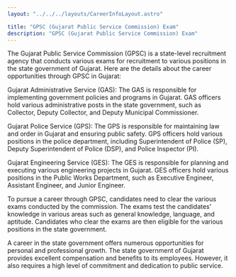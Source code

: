 ```yaml
---
layout: "../../../layouts/CareerInfoLayout.astro"

title: "GPSC (Gujarat Public Service Commission) Exam"
description: "GPSC (Gujarat Public Service Commission) Exam"
---
```


The Gujarat Public Service Commission (GPSC) is a state-level recruitment agency that conducts various exams for recruitment to various positions in the state government of Gujarat. Here are the details about the career opportunities through GPSC in Gujarat:

Gujarat Administrative Service (GAS): The GAS is responsible for implementing government policies and programs in Gujarat. GAS officers hold various administrative posts in the state government, such as Collector, Deputy Collector, and Deputy Municipal Commissioner.

Gujarat Police Service (GPS): The GPS is responsible for maintaining law and order in Gujarat and ensuring public safety. GPS officers hold various positions in the police department, including Superintendent of Police (SP), Deputy Superintendent of Police (DSP), and Police Inspector (PI).

Gujarat Engineering Service (GES): The GES is responsible for planning and executing various engineering projects in Gujarat. GES officers hold various positions in the Public Works Department, such as Executive Engineer, Assistant Engineer, and Junior Engineer.

To pursue a career through GPSC, candidates need to clear the various exams conducted by the commission. The exams test the candidates' knowledge in various areas such as general knowledge, language, and aptitude. Candidates who clear the exams are then eligible for the various positions in the state government.

A career in the state government offers numerous opportunities for personal and professional growth. The state government of Gujarat provides excellent compensation and benefits to its employees. However, it also requires a high level of commitment and dedication to public service.
